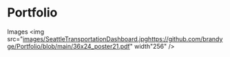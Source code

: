 # Portfolio
Images
<img src="[images/SeattleTransportationDashboard.jpg](https://github.com/brandyge/Portfolio/blob/main/36x24_poster21.pdf)https://github.com/brandyge/Portfolio/blob/main/36x24_poster21.pdf" width"256" />
